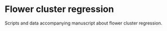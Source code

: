 # Flower cluster regression
Scripts and data accompanying  manuscript about flower cluster regression.
